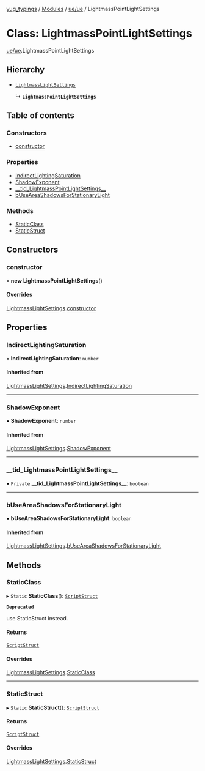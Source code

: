 [yug_typings](../README.md) / [Modules](../modules.md) / [ue/ue](../modules/ue_ue.md) / LightmassPointLightSettings

# Class: LightmassPointLightSettings

[ue/ue](../modules/ue_ue.md).LightmassPointLightSettings

## Hierarchy

- [`LightmassLightSettings`](ue_ue.LightmassLightSettings.md)

  ↳ **`LightmassPointLightSettings`**

## Table of contents

### Constructors

- [constructor](ue_ue.LightmassPointLightSettings.md#constructor)

### Properties

- [IndirectLightingSaturation](ue_ue.LightmassPointLightSettings.md#indirectlightingsaturation)
- [ShadowExponent](ue_ue.LightmassPointLightSettings.md#shadowexponent)
- [\_\_tid\_LightmassPointLightSettings\_\_](ue_ue.LightmassPointLightSettings.md#__tid_lightmasspointlightsettings__)
- [bUseAreaShadowsForStationaryLight](ue_ue.LightmassPointLightSettings.md#buseareashadowsforstationarylight)

### Methods

- [StaticClass](ue_ue.LightmassPointLightSettings.md#staticclass)
- [StaticStruct](ue_ue.LightmassPointLightSettings.md#staticstruct)

## Constructors

### constructor

• **new LightmassPointLightSettings**()

#### Overrides

[LightmassLightSettings](ue_ue.LightmassLightSettings.md).[constructor](ue_ue.LightmassLightSettings.md#constructor)

## Properties

### IndirectLightingSaturation

• **IndirectLightingSaturation**: `number`

#### Inherited from

[LightmassLightSettings](ue_ue.LightmassLightSettings.md).[IndirectLightingSaturation](ue_ue.LightmassLightSettings.md#indirectlightingsaturation)

___

### ShadowExponent

• **ShadowExponent**: `number`

#### Inherited from

[LightmassLightSettings](ue_ue.LightmassLightSettings.md).[ShadowExponent](ue_ue.LightmassLightSettings.md#shadowexponent)

___

### \_\_tid\_LightmassPointLightSettings\_\_

• `Private` **\_\_tid\_LightmassPointLightSettings\_\_**: `boolean`

___

### bUseAreaShadowsForStationaryLight

• **bUseAreaShadowsForStationaryLight**: `boolean`

#### Inherited from

[LightmassLightSettings](ue_ue.LightmassLightSettings.md).[bUseAreaShadowsForStationaryLight](ue_ue.LightmassLightSettings.md#buseareashadowsforstationarylight)

## Methods

### StaticClass

▸ `Static` **StaticClass**(): [`ScriptStruct`](ue_ue.ScriptStruct.md)

**`Deprecated`**

use StaticStruct instead.

#### Returns

[`ScriptStruct`](ue_ue.ScriptStruct.md)

#### Overrides

[LightmassLightSettings](ue_ue.LightmassLightSettings.md).[StaticClass](ue_ue.LightmassLightSettings.md#staticclass)

___

### StaticStruct

▸ `Static` **StaticStruct**(): [`ScriptStruct`](ue_ue.ScriptStruct.md)

#### Returns

[`ScriptStruct`](ue_ue.ScriptStruct.md)

#### Overrides

[LightmassLightSettings](ue_ue.LightmassLightSettings.md).[StaticStruct](ue_ue.LightmassLightSettings.md#staticstruct)
